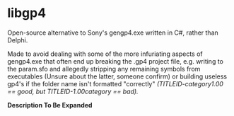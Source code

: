# libgp4
Open-source alternative to Sony's gengp4.exe written in C#, rather than Delphi.

Made to avoid dealing with some of the more infuriating aspects of gengp4.exe that often end up breaking the .gp4 project file,
e.g. writing to the param.sfo and allegedly stripping any remaining symbols from executables (Unsure about the latter, someone confirm)
or building useless gp4's if the folder name isn't formatted "correctly" _(TITLEID-category1.00 == good, but TITLEID-1.00category == bad)._



**Description To Be Expanded**
